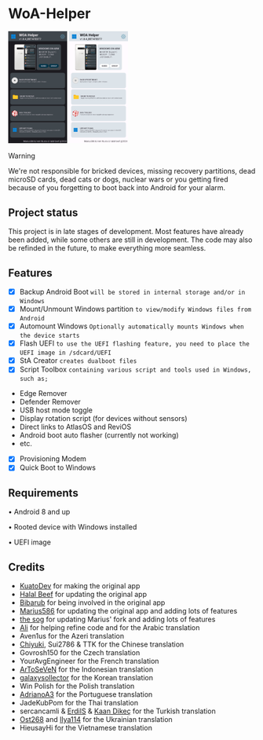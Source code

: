 # WoA-Helper
<p float="left" >
<img src="Helper-dark.png" width="120" >
<img src="Helper-light.png" width="120">
</p>

> [!WARNING]
> 
> We're not responsible for bricked devices, missing recovery partitions, dead microSD cards, dead cats or dogs, nuclear wars or you getting fired because of you forgetting to boot back into Android for your alarm.

## Project status
This project is in late stages of development. Most features have already been added, while some others are still in development. The code may also be refinded in the future, to make everything more seamless.

## Features
- [x] Backup Android Boot ```will be stored in internal storage and/or in Windows```
- [x] Mount/Unmount Windows partition ```to view/modify Windows files from Android```
- [x] Automount Windows ```Optionally automatically mounts Windows when the device starts```
- [x] Flash UEFI ```to use the UEFI flashing feature, you need to place the UEFI image in /sdcard/UEFI```
- [x] StA Creator ```creates dualboot files```
- [x] Script Toolbox ```containing various script and tools used in Windows, such as;```
- Edge Remover
- Defender Remover
- USB host mode toggle
- Display rotation script (for devices without sensors)
- Direct links to AtlasOS and ReviOS
- Android boot auto flasher (currently not working)
- etc.
- [x] Provisioning Modem
- [x] Quick Boot to Windows

## Requirements
• Android 8 and up

• Rooted device with Windows installed

• UEFI image

## Credits
- [KuatoDev](https://github.com/KuatoDev) for making the original app
- [Halal Beef](https://github.com/halal-beef) for updating the original app
- [Bibarub](https://github.com/bibarub) for being involved in the original app
- [Marius586](https://github.com/Marius586) for updating the original app and adding lots of features
- [the sog](https://github.com/n00b69) for updating Marius' fork and adding lots of features
- [Ali](https://github.com/gixousiyq) for helping refine code and for the Arabic translation
- Aven1us for the Azeri translation
- [Chiyuki](https://github.com/chiyuki0325), Sui2786 & TTK for the Chinese translation
- Govrosh150 for the Czech translation
- YourAvgEngineer for the French translation
- [ArToSeVeN](https://github.com/Artoseven) for the Indonesian translation
- [galaxysollector](https://github.com/galaxysollector) for the Korean translation
- Win Polish for the Polish translation
- [AdrianoA3](https://github.com/AdrianoA3) for the Portuguese translation
- JadeKubPom for the Thai translation
- sercancamli & [ErdilS](https://github.com/erdilS) & [Kaan Dikeç](https://github.com/dikeckaan) for the Turkish translation
- [Ost268](https://github.com/Ost268) and [Ilya114](https://github.com/Ilya114) for the Ukrainian translation
- HieusayHi for the Vietnamese translation


















